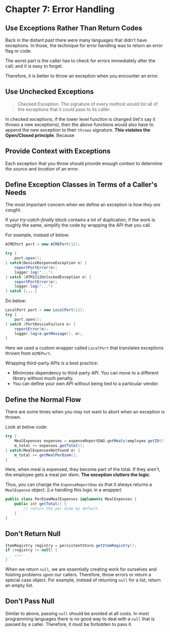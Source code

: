 # Chapter 7: Error Handling

## Use Exceptions Rather Than Return Codes

Back in the distant past there were many languages that didn't have exceptions. In those, the technique for error handling was to return an error flag or code.

The worst part is the caller has to check for errors immediately after the call; and it is easy to forget.

Therefore, it is better to throw an exception when you encounter an error.

## Use Unchecked Exceptions

> Checked Exception: The signature of every method would list all of the exceptions that it could pass to its caller.

In checked exceptions, if the lower level function is changed (let's say it throws a new exceptions), then the above functions would also have to append the new exception to their `throws` signature. **This violates the Open/Closed principle**. Because

## Provide Context with Exceptions

Each exception that you throw should provide enough context to determine *the source* and *location* of an error.

## Define Exception Classes in Terms of a Caller's Needs

The most important concern when we define an exception is *how they are caught*.

If your *try-catch-finally* block contains a lot of duplication, if the work is roughly the same, simplify the code by wrapping the API that you call.

For example, instead of below:

```java
ACMEPort port = new ACMEPort(12);

try {
    port.open();
} catch(DeviceResponseException e) {
    reportPortError(e);
    logger.log("...")
} catch (ATM1212UnlockedException e) {
    reportPortError(e);
    logger.log("...")
} catch {....}
```

Do below:

```java
LocalPort port = new LocalPort(12);
try {
    port.open();
} catch (PortDeviceFailure e) {
    reportError(e);
    logger.log(e.getMessage(), e);
}
```

Here we used a custom wrapper called `LocalPort` that translates exceptions thrown from `ACMEPort`.

Wrapping third-party APIs is a best practice:

- Minimizes dependency to third-party API. You can move to a different library without much penalty.
- You can define your own API without being tied to a particular vendor.

## Define the Normal Flow

There are some times when you may not want to abort when an exception is thrown.

Look at below code:

```java
try {
    MealExpenses expenses = expenseReportDAO.getMeals(employee.getID());
    m_total += expenses.getTotal();
} catch(MealExpensesNotFound e) {
    m_total += getMealPerDiem();
}
```

Here, when meal is expensed, they become part of the total. If they aren't, the employee gets a meal per diem. **The exception clutters the logic**.

Thus, you can change the `ExpenseReportDao` so that it always returns a `MealExpense` object. (i.e handling this logic in a wrapper)

```java
public class PerDiemMealExpenses implements MealExpenses {
    public int getTotal() {
        // return the per diem by default
    }
}
```

## Don't Return Null

```java
ItemRegistry registry = persistentStore.getItemRegistry();
if (registry != null) {
    ....
}
```

When we return `null`, we are essentially creating work for ourselves and foisting problems upon our callers. Therefore, throw errors or return a special case object. For example, instead of returning `null` for a list, return an empty list.

## Don't Pass Null

Similar to above, passing `null` should be avoided at all costs. In most programming languages there is no good way to deal with a `null` that is passed by a caller. Therefore, it must be forbidden to pass it.
